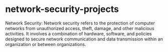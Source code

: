 # network-security-projects
Network Security: Network security refers to the protection of computer networks from unauthorized access, theft, damage, and other malicious activities. It involves a combination of hardware, software, and policies designed to secure network communication and data transmission within an organization or between organizations.
